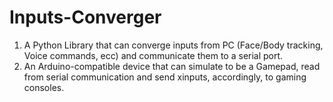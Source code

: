 # Inputs-Converger
1) A Python Library that can converge inputs from PC (Face/Body tracking, Voice commands, ecc) and communicate them to a serial port.
2) An Arduino-compatible device that can simulate to be a Gamepad, read from serial communication and send xinputs, accordingly, to gaming consoles.
